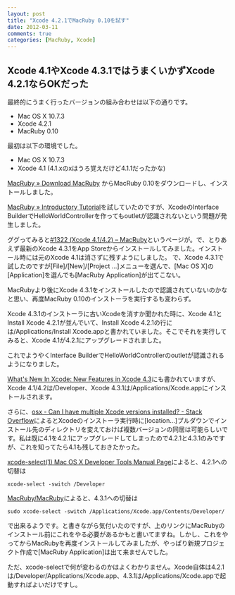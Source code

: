 ```yaml
---
layout: post
title: "Xcode 4.2.1でMacRuby 0.10を試す"
date: 2012-03-11
comments: true
categories: [MacRuby, Xcode]
---
```

## Xcode 4.1やXcode 4.3.1ではうまくいかずXcode 4.2.1ならOKだった
最終的にうまく行ったバージョンの組み合わせは以下の通りです。

* Mac OS X 10.7.3
* Xcode 4.2.1
* MacRuby 0.10

最初は以下の環境でした。

* Mac OS X 10.7.3
* Xcode 4.1 (4.1.xのxはうろ覚えだけど4.1.1だったかな)

[MacRuby » Download MacRuby](http://www.macruby.org/downloads.html)
からMacRuby 0.10をダウンロードし、インストールしました。

[MacRuby » Introductory Tutorial](http://www.macruby.org/documentation/tutorial.html)を試していたのですが、XcodeのInterface BuilderでHelloWorldControllerを作ってもoutletが認識されないという問題が発生しました。

ググってみると[#1322 (Xcode 4.1/4.2) – MacRuby](http://www.macruby.org/trac/ticket/1322)というページが。で、とりあえず最新のXcode 4.3.1をApp Storeからインストールしてみました。インストール時には元のXcode 4.1は消さずに残すようにしました。
で、Xcode 4.3.1で試したのですが[File]/[New]/[Project ...]メニューを選んで、[Mac OS X]の[Application]を選んでも[MacRuby Application]が出てこない。

MacRubyより後にXcode 4.3.1をインストールしたので認識されていないのかなと思い、再度MacRuby 0.10のインストーラを実行するも変わらず。

Xcode 4.3.1のインストーラに古いXcodeを消すか聞かれた時に、Xcode 4.1とInstall Xcode 4.2.1が並んでいて、Install Xcode 4.2.1の行には/Applications/Install Xcode.appと書かれていました。そこでそれを実行してみると、Xcode 4.1が4.2.1にアップグレードされました。

これでようやくInterface BuilderでHelloWorldControllerのoutletが認識されるようになりました。

[What's New In Xcode: New Features in Xcode 4.3](https://developer.apple.com/library/mac/#documentation/DeveloperTools/Conceptual/WhatsNewXcode/Articles/xcode_4_3.html)にも書かれていますが、Xcode 4.1/4.2は/Developer、Xcode 4.3.1は/Applications/Xcode.appにインストールされます。

さらに、[osx - Can I have multiple Xcode versions installed? - Stack Overflow](http://stackoverflow.com/questions/669367/can-i-have-multiple-xcode-versions-installed)によるとXcodeのインストーラ実行時に[location...]プルダウンでインストール先のディレクトリを変えておけば複数バージョンの同居は可能らしいです。私は既に4.1を4.2.1にアップグレードしてしまったので4.2.1と4.3.1のみですが、これを知ってたら4.1も残しておきたかった。

[xcode-select(1) Mac OS X Developer Tools Manual Page](https://developer.apple.com/library/mac/#documentation/Darwin/Reference/ManPages/man1/xcode-select.1.html)によると、4.2.1への切替は
```
xcode-select -switch /Developer
```
[MacRuby/MacRuby](https://github.com/MacRuby/MacRuby)によると、4.3.1への切替は
```
sudo xcode-select -switch /Applications/Xcode.app/Contents/Developer/
```
で出来るようです。と書きながら気付いたのですが、上のリンクにMacRubyのインストール前にこれをやる必要があるかもと書いてますね。しかし、これをやってからMacRubyを再度インストールしてみましたが、やっぱり新規プロジェクト作成で[MacRuby Application]は出て来ませんでした。

ただ、xcode-selectで何が変わるのかはよくわかりません。Xcode自体は4.2.1は/Developer/Applications/Xcode.app、4.3.1は/Applications/Xcode.appで起動すればよいだけですし。
